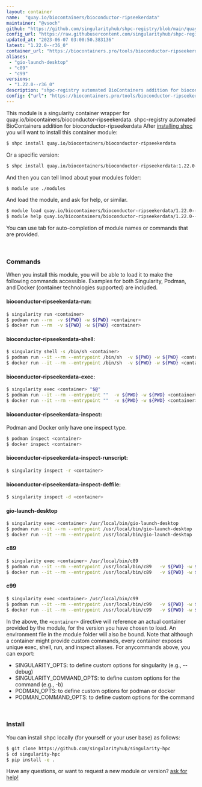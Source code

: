 ```yaml
---
layout: container
name:  "quay.io/biocontainers/bioconductor-ripseekerdata"
maintainer: "@vsoch"
github: "https://github.com/singularityhub/shpc-registry/blob/main/quay.io/biocontainers/bioconductor-ripseekerdata/container.yaml"
config_url: "https://raw.githubusercontent.com/singularityhub/shpc-registry/main/quay.io/biocontainers/bioconductor-ripseekerdata/container.yaml"
updated_at: "2023-06-07 03:00:50.383136"
latest: "1.22.0--r36_0"
container_url: "https://biocontainers.pro/tools/bioconductor-ripseekerdata"
aliases:
 - "gio-launch-desktop"
 - "c89"
 - "c99"
versions:
 - "1.22.0--r36_0"
description: "shpc-registry automated BioContainers addition for bioconductor-ripseekerdata"
config: {"url": "https://biocontainers.pro/tools/bioconductor-ripseekerdata", "maintainer": "@vsoch", "description": "shpc-registry automated BioContainers addition for bioconductor-ripseekerdata", "latest": {"1.22.0--r36_0": "sha256:9f3bc452e4b62c3ecf93b5cd5debd109d8b1c6a0cc59f9b713e7ced09be5deaa"}, "tags": {"1.22.0--r36_0": "sha256:9f3bc452e4b62c3ecf93b5cd5debd109d8b1c6a0cc59f9b713e7ced09be5deaa"}, "docker": "quay.io/biocontainers/bioconductor-ripseekerdata", "aliases": {"gio-launch-desktop": "/usr/local/bin/gio-launch-desktop", "c89": "/usr/local/bin/c89", "c99": "/usr/local/bin/c99"}}
---
```


This module is a singularity container wrapper for quay.io/biocontainers/bioconductor-ripseekerdata.
shpc-registry automated BioContainers addition for bioconductor-ripseekerdata
After [installing shpc](#install) you will want to install this container module:


```bash
$ shpc install quay.io/biocontainers/bioconductor-ripseekerdata
```

Or a specific version:

```bash
$ shpc install quay.io/biocontainers/bioconductor-ripseekerdata:1.22.0--r36_0
```

And then you can tell lmod about your modules folder:

```bash
$ module use ./modules
```

And load the module, and ask for help, or similar.

```bash
$ module load quay.io/biocontainers/bioconductor-ripseekerdata/1.22.0--r36_0
$ module help quay.io/biocontainers/bioconductor-ripseekerdata/1.22.0--r36_0
```

You can use tab for auto-completion of module names or commands that are provided.

<br>

### Commands

When you install this module, you will be able to load it to make the following commands accessible.
Examples for both Singularity, Podman, and Docker (container technologies supported) are included.

#### bioconductor-ripseekerdata-run:

```bash
$ singularity run <container>
$ podman run --rm  -v ${PWD} -w ${PWD} <container>
$ docker run --rm  -v ${PWD} -w ${PWD} <container>
```

#### bioconductor-ripseekerdata-shell:

```bash
$ singularity shell -s /bin/sh <container>
$ podman run --it --rm --entrypoint /bin/sh  -v ${PWD} -w ${PWD} <container>
$ docker run --it --rm --entrypoint /bin/sh  -v ${PWD} -w ${PWD} <container>
```

#### bioconductor-ripseekerdata-exec:

```bash
$ singularity exec <container> "$@"
$ podman run --it --rm --entrypoint ""  -v ${PWD} -w ${PWD} <container> "$@"
$ docker run --it --rm --entrypoint ""  -v ${PWD} -w ${PWD} <container> "$@"
```

#### bioconductor-ripseekerdata-inspect:

Podman and Docker only have one inspect type.

```bash
$ podman inspect <container>
$ docker inspect <container>
```

#### bioconductor-ripseekerdata-inspect-runscript:

```bash
$ singularity inspect -r <container>
```

#### bioconductor-ripseekerdata-inspect-deffile:

```bash
$ singularity inspect -d <container>
```


#### gio-launch-desktop

```bash
$ singularity exec <container> /usr/local/bin/gio-launch-desktop
$ podman run --it --rm --entrypoint /usr/local/bin/gio-launch-desktop   -v ${PWD} -w ${PWD} <container> -c " $@"
$ docker run --it --rm --entrypoint /usr/local/bin/gio-launch-desktop   -v ${PWD} -w ${PWD} <container> -c " $@"
```


#### c89

```bash
$ singularity exec <container> /usr/local/bin/c89
$ podman run --it --rm --entrypoint /usr/local/bin/c89   -v ${PWD} -w ${PWD} <container> -c " $@"
$ docker run --it --rm --entrypoint /usr/local/bin/c89   -v ${PWD} -w ${PWD} <container> -c " $@"
```


#### c99

```bash
$ singularity exec <container> /usr/local/bin/c99
$ podman run --it --rm --entrypoint /usr/local/bin/c99   -v ${PWD} -w ${PWD} <container> -c " $@"
$ docker run --it --rm --entrypoint /usr/local/bin/c99   -v ${PWD} -w ${PWD} <container> -c " $@"
```



In the above, the `<container>` directive will reference an actual container provided
by the module, for the version you have chosen to load. An environment file in the
module folder will also be bound. Note that although a container
might provide custom commands, every container exposes unique exec, shell, run, and
inspect aliases. For anycommands above, you can export:

 - SINGULARITY_OPTS: to define custom options for singularity (e.g., --debug)
 - SINGULARITY_COMMAND_OPTS: to define custom options for the command (e.g., -b)
 - PODMAN_OPTS: to define custom options for podman or docker
 - PODMAN_COMMAND_OPTS: to define custom options for the command

<br>

### Install

You can install shpc locally (for yourself or your user base) as follows:

```bash
$ git clone https://github.com/singularityhub/singularity-hpc
$ cd singularity-hpc
$ pip install -e .
```

Have any questions, or want to request a new module or version? [ask for help!](https://github.com/singularityhub/singularity-hpc/issues)